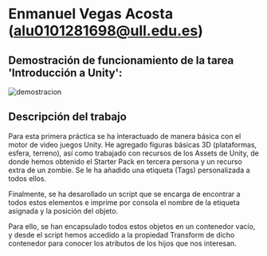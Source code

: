 # Enmanuel Vegas Acosta (alu0101281698@ull.edu.es)

## Demostración de funcionamiento de la tarea 'Introducción a Unity':
![demostracion](./gif_final.gif)

## Descripción del trabajo
Para esta primera práctica se ha interactuado de manera básica con el motor de video
juegos Unity. He agregado figuras básicas 3D (plataformas, esfera, terreno), así como 
trabajado con recursos de los Assets de Unity, de donde hemos obtenido el Starter
Pack en tercera persona y un recurso extra de un zombie. Se le ha añadido una etiqueta (Tags)
personalizada a todos ellos.

Finalmente, se ha desarollado un script que se encarga de encontrar a todos estos
elementos e imprime por consola el nombre de la etiqueta asignada y la posición del objeto.

Para ello, se han encapsulado todos estos objetos en un contenedor vacío, y desde el script
hemos accedido a la propiedad Transform de dicho contenedor para conocer los atributos de los hijos que nos interesan.
